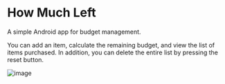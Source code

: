 # How Much Left

A simple Android app for budget management.

You can add an item, calculate the remaining budget, and view the list of items purchased.
In addition, you can delete the entire list by pressing the reset button.

![image](https://user-images.githubusercontent.com/39373851/53507352-612d4780-3ac0-11e9-87fb-bab4e87051d2.png)

